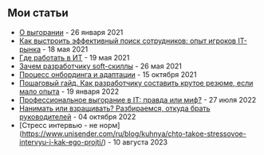 ## Мои статьи

- [О выгорании](https://tproger.ru/articles/o-vygoranii-na-rabote-rasskazyvajut-jeksperty/) - 26 января 2021
- [Как выстроить эффективный поиск сотрудников: опыт игроков IT-рынка](https://vc.ru/u/420907-evgeniy-remnev/247437-kak-vystroit-effektivnyy-poisk-sotrudnikov-opyt-igrokov-it-rynka) - 18 мая 2021
- [Где работать в ИТ](https://h.amazingsoftworks.com/ru/company/habr_career/blog/558198/#hiring-process) - 19 мая 2021
- [Зачем разработчику soft-скиллы](https://vc.ru/u/420907-evgeniy-remnev/250824-zachem-razrabotchiku-soft-skilly-i-kak-hr-menedzhery-ocenivayut-hard-skilly-opyt-igrokov-it-rynka) - 26 мая 2021
- [Процесс онбординга и адаптации](https://delovoymir.biz/dobro-pozhalovat-v-it-ili-process-adaptacii-personala-v-tehnologicheskoy-kompanii.html) - 15 октября 2021
- [Пошаговый гайд. Как разработчику составить крутое резюме, если мало опыта](https://tproger.ru/articles/poshagovyj-gajd-kak-razrabotchiku-sostavit-krutoe-rezjume-esli-malo-opyta/) - 19 января 2022
- [Профессиональное выгорание в IT: правда или миф?](https://blog.skillfactory.ru/professionalnoe-vygoranie-v-it-pravda-ili-mif/) - 27 июля 2022
- [Нанимать или взращивать? Разбираемся, откуда брать руководителей](https://rb.ru/opinion/nanimat-ili-vzrashivat/) - 04 октября 2022
- [Стресс интервью - не норм] (https://www.unisender.com/ru/blog/kuhnya/chto-takoe-stressovoe-intervyu-i-kak-ego-projti/) - 10 августа 2023
